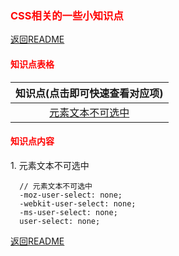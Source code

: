 ### <span style='color:red'>CSS相关的一些小知识点</span>
[返回README](/README.md)
#### <span style='color:red'>知识点表格</span>
|知识点(点击即可快速查看对应项)|
|:-:|
|[元素文本不可选中](#userselect)|

#### <span style='color:red'>知识点内容</span>

<span id='userselect'>1. 元素文本不可选中</span>
```
  // 元素文本不可选中
  -moz-user-select: none;
  -webkit-user-select: none;
  -ms-user-select: none;
  user-select: none;
```
[返回README](/README.md)